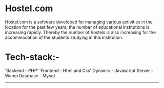 # Hostel.com
Hostel.com is a software developed for managing various activities in the location for the past few years, the number of educational institutions is increasing rapidly. Thereby the number of hostels is also increasing for the accommodation of the students studying in this institution.

# Tech-stack:-

'Backend - PHP'
'Frontend - Html and Css'
Dynamic - Javascript
Server - Wamp
Database - Mysql


----------------------------------------
